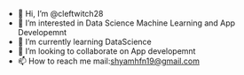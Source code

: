- 👋 Hi, I’m @cleftwitch28
- 👀 I’m interested in Data Science Machine Learning and App Developemnt
- 🌱 I’m currently learning DataScience
- 💞️ I’m looking to collaborate on App developemnt
- 📫 How to reach me mail:shyamhfn19@gmail.com

<!---
cleftwitch28/cleftwitch28 is a ✨ special ✨ repository because its `README.md` (this file) appears on your GitHub profile.
You can click the Preview link to take a look at your changes.
--->
